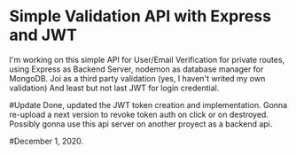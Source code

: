 # Simple Validation API with Express and JWT
I'm working on this simple API for User/Email Verification for private routes, using Express as Backend Server, nodemon as database manager for MongoDB.
Joi as a third party validation (yes, I haven't writed my own validation)
And least but not last JWT for login credential.

#Update
Done, updated the JWT token creation and implementation. Gonna re-upload a next version to revoke token auth on click or on destroyed.
Possibly gonna use this api server on another proyect as a backend api.

#December 1, 2020.
